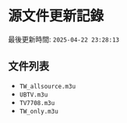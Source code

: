 # 源文件更新記錄

最後更新時間: `2025-04-22 23:28:13`

## 文件列表
- `TW_allsource.m3u`
- `UBTV.m3u`
- `TV7708.m3u`
- `TW_only.m3u`
